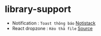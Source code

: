 # library-support


- Notification : `Toast thông báo` [Notistack](https://notistack.com/)
- React dropzone : `Kéo thả file` [Source](https://react-dropzone.js.org/)
